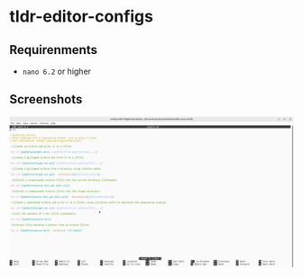 # tldr-editor-configs

## Requirenments

- `nano 6.2` or higher

## Screenshots

![image](./nano/screenshot.png)
